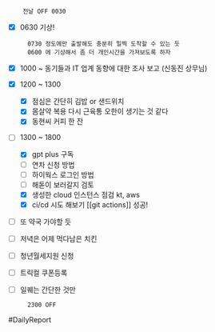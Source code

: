 		전날 OFF 0030 

- [x] 0630 기상! 
	 
		0730 정도에만 출발해도 충분히 일찍 도착할 수 있는 듯 
		0600 에 기상해서 좀 더 개인시간을 가져보도록 하자 
	
- [x] 1000 ~ 동기들과 IT 업계 동향에 대한 조사 보고 (신동진 상무님)
- [x] 1200 ~ 1300 
	- [x] 점심은 간단히 김밥 or 샌드위치 
	- [x] 몸살약 복용 
		다시 근육통 오한이 생기는 것 같다
	- [x] 동현씨 커피 한 잔 
- [ ] 1300 ~ 1800 
	 - [x] gpt plus 구독
	 - [ ] 연차 신청 방법  
	 - [ ] 하이웍스 로그인 방법 
	 - [ ] 해돋이 보러갈지 검토 
	 - [x] 생성한 cloud 인스턴스 점검 kt, aws
	 - [x] ci/cd 시도 해보기 
		 [[git actions]]
		 성공! 

- [ ] 또 약국 가야할 듯 
- [ ] 저녁은 어제 먹다남은 치킨 
- [ ] 청년월세지원 신청
- [ ] 트릭컬 쿠폰등록 
- [ ] 일퀘는 간단한 것만

		2300 OFF

#DailyReport 